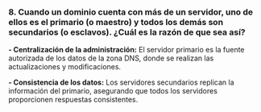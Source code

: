 ### 8. Cuando un dominio cuenta con más de un servidor, uno de ellos es el primario (o maestro) y todos los demás son secundarios (o esclavos). ¿Cuál es la razón de que sea así?

<b>- Centralización de la administración:</b> El servidor primario es la fuente autorizada de los datos de la zona DNS, donde se realizan las actualizaciones y modificaciones.

<b>- Consistencia de los datos:</b> Los servidores secundarios replican la información del primario, asegurando que todos los servidores proporcionen respuestas consistentes.